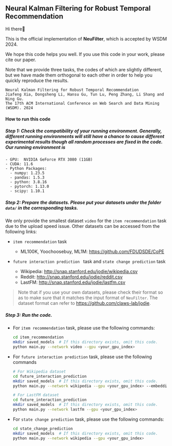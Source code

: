 ## Neural Kalman Filtering for Robust Temporal Recommendation

Hi there👋

This is the official implementation of **NeuFilter**, which is accepted by WSDM 2024.

We hope this code helps you well. If you use this code in your work, please cite our paper.

Note that we provide three tasks, the codes of which are slightly different, but we have made them orthogonal to each other in order to help you quickly reproduce the results.

```
Neural Kalman Filtering for Robust Temporal Recommendation
Jiafeng Xia, Dongsheng Li, Hansu Gu, Tun Lu, Peng Zhang, Li Shang and Ning Gu.
The 17th ACM International Conference on Web Search and Data Mining (WSDM). 2024
```




#### How to run this code

##### Step 1: Check the compatibility of your running environment. Generally, different running environments will still have a chance to cause different experimental results though all random processes are fixed in the code. Our running environment is

```
- GPU:  NVIDIA GeForce RTX 3080 (11GB)
- CUDA: 11.6
- Python Packages:
  - numpy: 1.23.5
  - pandas: 1.5.3
  - python: 3.8.16
  - pytorch: 1.13.0
  - scipy: 1.10.1
```



##### Step 2: Prepare the datasets. Please put your datasets under the folder ```data/``` in the corresponding tasks.

We only provide the smallest dataset ```video``` for the ```item recommendation``` task due to the upload speed issue. Other datasets can be accessed from the following links:

* ```item recommendation``` task
  * ML100K, Yoochoosebuy, ML1M: https://github.com/FDUDSDE/CoPE

* ```future interaction prediction ``` task and ```state change prediction``` task
  * Wikipedia: http://snap.stanford.edu/jodie/wikipedia.csv
  * Reddit: http://snap.stanford.edu/jodie/reddit.csv
  * LastFM: http://snap.stanford.edu/jodie/lastfm.csv

> Note that if you use your own datasets, please check their format so as to make sure that it matches the input format of ```NeuFilter```. The dataset format can refer to https://github.com/claws-lab/jodie.



##### Step 3: Run the code. 

* For ```item recommendation``` task, please use the following commands:

  ```bash
  cd item_recommendation
  mkdir saved_models  # If this directory exists, omit this code.
  python main.py --network video --gpu <your_gpu_index>
  ```



* For ```future interaction prediction``` task, please use the following commands

  ```bash
  # For Wikipedia dataset
  cd future_interaction_prediction
  mkdir saved_models  # If this directory exists, omit this code.
  python main.py --network wikipedia --gpu <your_gpu_index> --embedding_dim 16 --num_layer 4 --reg_factor1 1.0 --reg_factor2 0.003 --lr 0.001
  
  # For LastFM dataset
  cd future_interaction_prediction
  mkdir saved_models  # If this directory exists, omit this code.
  python main.py --network lastfm --gpu <your_gpu_index>
  ```



* For ```state change prediction``` task, please use the following commands:

  ```bash
  cd state_change_prediction
  mkdir saved_models  # If this directory exists, omit this code.
  python main.py --network wikipedia --gpu <your_gpu_index>
  ```
